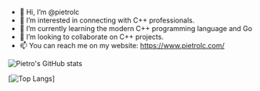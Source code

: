 - 👋 Hi, I’m @pietrolc
- 👀 I’m interested in connecting with C++ professionals.
- 🌱 I’m currently learning the modern C++ programming language and Go
- 💞️ I’m looking to collaborate on C++ projects.
- 📫 You can reach me on my website: https://www.pietrolc.com/

<!---
pietrolc/pietrolc is a ✨ special ✨ repository because its `README.md` (this file) appears on your GitHub profile.
You can click the Preview link to take a look at your changes.
--->

![Pietro's GitHub stats](https://github-readme-stats.vercel.app/api?username=pietrolc&show_icons=true&theme=radical)

[![Top Langs](https://github-readme-stats.vercel.app/api/top-langs/?username=pietrolc&layout=donut-vertical)]
